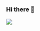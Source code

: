 ### Hi there 👋

[![](https://www.hackthebox.com/badge/image/1341511)](https://img.shields.io/badge/Django-092E20?style=for-the-badge&logo=django&logoColor=green)
